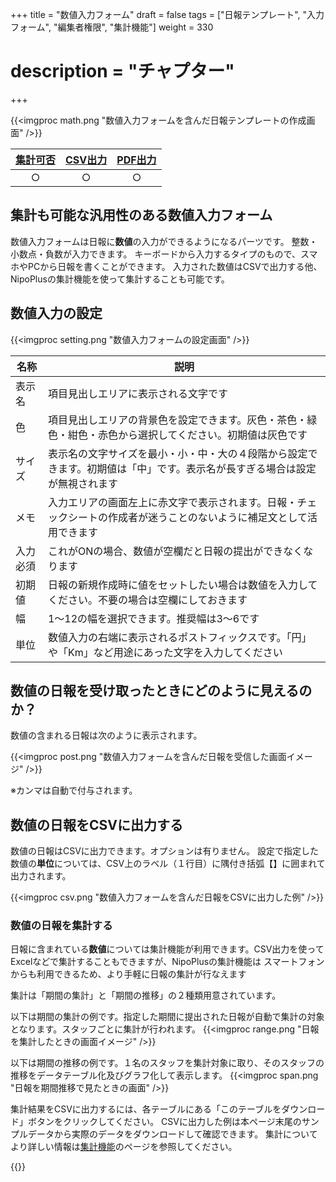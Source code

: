 +++
title = "数値入力フォーム"
draft = false
tags = ["日報テンプレート", "入力フォーム", "編集者権限", "集計機能"]
weight = 330
# description = "チャプター"
+++

{{<imgproc math.png "数値入力フォームを含んだ日報テンプレートの作成画面" />}}

|[集計可否](/report/totalling/form/)|[CSV出力](/report/totalling/csv/)|[PDF出力](/report/read/pdf/)|
|:---:|:---:|:---:|
|○|○|○|

## 集計も可能な汎用性のある数値入力フォーム

数値入力フォームは日報に**数値**の入力ができるようになるパーツです。
整数・小数点・負数が入力できます。
キーボードから入力するタイプのもので、スマホやPCから日報を書くことができます。
入力された数値はCSVで出力する他、NipoPlusの集計機能を使って集計することも可能です。

## 数値入力の設定

{{<imgproc setting.png "数値入力フォームの設定画面" />}}

|名称|説明|
|---|---|
|表示名|項目見出しエリアに表示される文字です|
|色|項目見出しエリアの背景色を設定できます。灰色・茶色・緑色・紺色・赤色から選択してください。初期値は灰色です|
|サイズ|表示名の文字サイズを最小・小・中・大の４段階から設定できます。初期値は「中」です。表示名が長すぎる場合は設定が無視されます|
|メモ|入力エリアの画面左上に赤文字で表示されます。日報・チェックシートの作成者が迷うことのないように補足文として活用できます|
|入力必須|これがONの場合、数値が空欄だと日報の提出ができなくなります|
|初期値|日報の新規作成時に値をセットしたい場合は数値を入力してください。不要の場合は空欄にしておきます|
|幅|1〜12の幅を選択できます。推奨幅は3〜6です|
|単位|数値入力の右端に表示されるポストフィックスです。「円」や「Km」など用途にあった文字を入力してください|

## 数値の日報を受け取ったときにどのように見えるのか？

数値の含まれる日報は次のように表示されます。

{{<imgproc post.png "数値入力フォームを含んだ日報を受信した画面イメージ" />}}

※カンマは自動で付与されます。

## 数値の日報をCSVに出力する

数値の日報はCSVに出力できます。オプションは有りません。
設定で指定した数値の**単位**については、CSV上のラベル（１行目）に隅付き括弧【】に囲まれて出力されます。

{{<imgproc csv.png "数値入力フォームを含んだ日報をCSVに出力した例" />}}

### 数値の日報を集計する

日報に含まれている**数値**については集計機能が利用できます。CSV出力を使ってExcelなどで集計することもできますが、NipoPlusの集計機能は
スマートフォンからも利用できるため、より手軽に日報の集計が行なえます

集計は「期間の集計」と「期間の推移」の２種類用意されています。

以下は期間の集計の例です。指定した期間に提出された日報が自動で集計の対象となります。スタッフごとに集計が行われます。
{{<imgproc range.png "日報を集計したときの画面イメージ" />}}


以下は期間の推移の例です。１名のスタッフを集計対象に取り、そのスタッフの推移をデータテーブル化及びグラフ化して表示します。
{{<imgproc span.png "日報を期間推移で見たときの画面" />}}

集計結果をCSVに出力するには、各テーブルにある「このテーブルをダウンロード」ボタンをクリックしてください。
CSVに出力した例は本ページ末尾のサンプルデータから実際のデータをダウンロードして確認できます。
集計についてより詳しい情報は[集計機能](/report/totalling/)のページを参照してください。

{{<attachments style="orange" />}}
